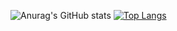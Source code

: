 ![Anurag's GitHub stats](https://github-readme-stats.vercel.app/api?username=hyein&show_icons=true&theme=graywhite)
[![Top Langs](https://github-readme-stats.vercel.app/api/top-langs/?username=hyein&layout=compact)](https://github.com/anuraghazra/github-readme-stats)
